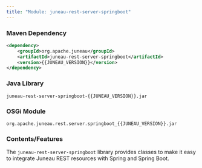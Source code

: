 ```yaml
---
title: "Module: juneau-rest-server-springboot"
---
```


### Maven Dependency

```xml
<dependency>
    <groupId>org.apache.juneau</groupId>
    <artifactId>juneau-rest-server-springboot</artifactId>
    <version>{{JUNEAU_VERSION}}</version>
</dependency>
```

### Java Library

```text
juneau-rest-server-springboot-{{JUNEAU_VERSION}}.jar
```

### OSGi Module

```text
org.apache.juneau.rest.server.springboot_{{JUNEAU_VERSION}}.jar
```

### Contents/Features

The `juneau-rest-server-springboot` library provides classes to make it easy to integrate Juneau REST resources with Spring and Spring Boot.
